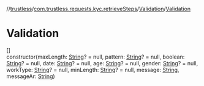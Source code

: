 //[trustless](../../../index.md)/[com.trustless.requests.kyc.retrieveSteps](../index.md)/[Validation](index.md)/[Validation](-validation.md)

# Validation

[]\
constructor(maxLength: [String](https://kotlinlang.org/api/latest/jvm/stdlib/kotlin/-string/index.html)? = null, pattern: [String](https://kotlinlang.org/api/latest/jvm/stdlib/kotlin/-string/index.html)? = null, boolean: [String](https://kotlinlang.org/api/latest/jvm/stdlib/kotlin/-string/index.html)? = null, date: [String](https://kotlinlang.org/api/latest/jvm/stdlib/kotlin/-string/index.html)? = null, age: [String](https://kotlinlang.org/api/latest/jvm/stdlib/kotlin/-string/index.html)? = null, gender: [String](https://kotlinlang.org/api/latest/jvm/stdlib/kotlin/-string/index.html)? = null, workType: [String](https://kotlinlang.org/api/latest/jvm/stdlib/kotlin/-string/index.html)? = null, minLength: [String](https://kotlinlang.org/api/latest/jvm/stdlib/kotlin/-string/index.html)? = null, message: [String](https://kotlinlang.org/api/latest/jvm/stdlib/kotlin/-string/index.html), messageAr: [String](https://kotlinlang.org/api/latest/jvm/stdlib/kotlin/-string/index.html))
